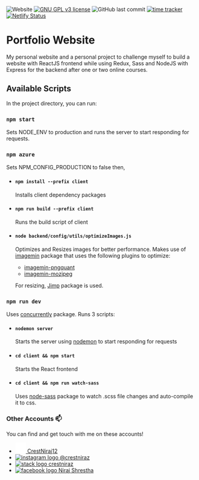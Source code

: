 ![Website](https://img.shields.io/website?down_color=lightgrey&down_message=offline&up_color=success&up_message=online&url=https%3A%2F%2Fnirajshrestha.live)
[![GNU GPL v3 license](https://img.shields.io/badge/License-GPL%20v3.0-blue.svg)](https://www.gnu.org/licenses/gpl-3.0.en.html)
![GitHub last commit](https://img.shields.io/github/last-commit/CrestNiraj12/portfolio-website)
[![time tracker](https://wakatime.com/badge/github/CrestNiraj12/portfolio-website.svg)](https://wakatime.com/badge/github/CrestNiraj12/portfolio-website)
[![Netlify Status](https://api.netlify.com/api/v1/badges/19d205d8-4f01-4cba-9bd7-552bb7c11ccb/deploy-status)](https://app.netlify.com/sites/nirajshrestha/deploys)

# Portfolio Website

My personal website and a personal project to challenge myself to build a website with ReactJS frontend while using Redux, Sass and NodeJS with Express for the backend after one or two online courses.

## Available Scripts

In the project directory, you can run:

### `npm start`

Sets NODE_ENV to production and runs the server to start responding for requests.

### `npm azure`

Sets NPM_CONFIG_PRODUCTION to false then,

- #### `npm install --prefix client`

  Installs client dependency packages

- #### `npm run build --prefix client`

  Runs the build script of client

- #### `node backend/config/utils/optimizeImages.js`

  Optimizes and Resizes images for better performance. Makes use of [imagemin](https://www.npmjs.com/package/imagemin) package that uses the following plugins to optimize:

  - [imagemin-pngquant](https://www.npmjs.com/package/imagemin-pngquant)
  - [imagemin-mozjpeg](https://www.npmjs.com/package/imagemin-mozjpeg)

  For resizing, [Jimp](https://www.npmjs.com/package/jimp) package is used.

### `npm run dev`

Uses [concurrently](https://www.npmjs.com/package/concurrently) package. Runs 3 scripts:

- #### `nodemon server`

  Starts the server using [nodemon](https://nodemon.io/) to start responding for requests

- #### `cd client && npm start`

  Starts the React frontend

- #### `cd client && npm run watch-sass`
  Uses [node-sass](https://www.npmjs.com/package/node-sass) package to watch .scss file changes and auto-compile it to css.

### Other Accounts 📫

You can find and get touch with me on these accounts!

- [<img src="https://raw.githubusercontent.com/Delta456/Delta456/master/img/github.png" alt="github logo" width="28"> CrestNiraj12](https://github.com/CrestNiraj12)
- [<img src="https://raw.githubusercontent.com/Delta456/Delta456/master/img/instagram.jpg" alt="instagram logo" width="24"> @crestniraz](https://www.instagram.com/crestniraz/)
- [<img src="https://raw.githubusercontent.com/Delta456/Delta456/master/img/stack.svg" alt="stack logo" width="24"> crestniraz](https://stackoverflow.com/users/7185580/crestniraz)
- [<img src="https://upload.wikimedia.org/wikipedia/commons/5/51/Facebook_f_logo_%282019%29.svg" alt="facebook logo" width="24"> Niraj Shrestha](https://www.facebook.com/crestniraz)
